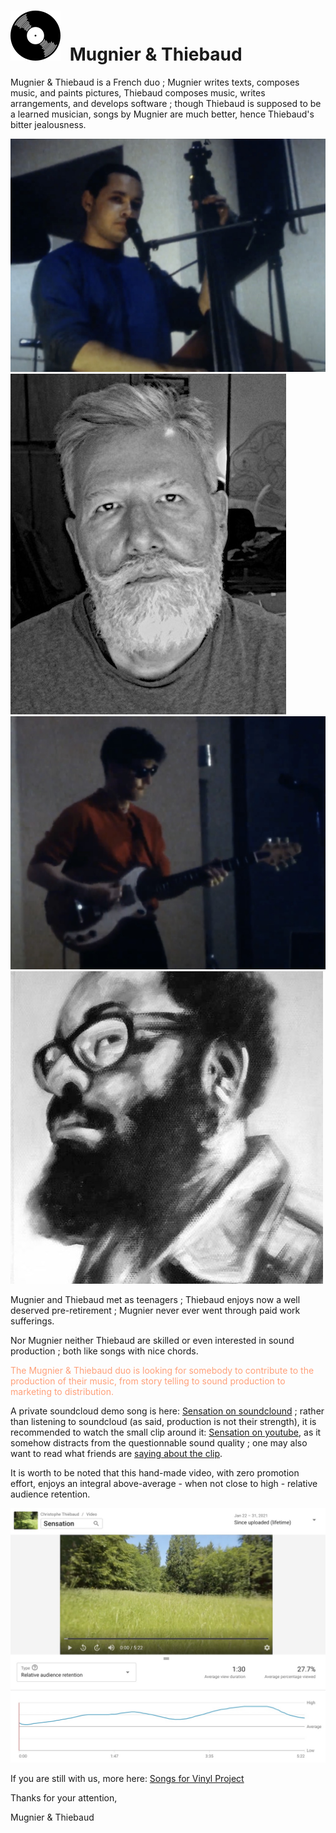 # <a id="vinyl_brand" style="margin-right:.5rem;" title="Vinyl Title" href="/vinyl/" target="_mugnier_et_thiebaud"><img src="svgs/vinyl_icon.svg"></a> Mugnier & Thiebaud

Mugnier & Thiebaud is a French duo ; Mugnier writes texts, composes music, and paints pictures, Thiebaud composes music, writes arrangements, and develops software ; though Thiebaud is supposed to be a learned musician, songs by Mugnier are much better, hence Thiebaud's bitter jealousness.

<div class="row mb-2"><div class="col">

<img src="Mugnier.jpg" alt="Mugnier" class="img-fluid mb-2">
<img src="Thiebaud3.jpg" alt="Thiebaud" class="img-fluid">

</div><div class="col">

<img src="Thiebaud.jpg" alt="Thiebaud" class="img-fluid mb-2">
<img src="Mugnier2.jpg" alt="Mugnier" class="img-fluid float-end">

</div></div>

Mugnier and Thiebaud met as teenagers ; Thiebaud enjoys now a well deserved pre-retirement ; Mugnier never ever went through paid work sufferings.

Nor Mugnier neither Thiebaud are skilled or even interested in sound production ; both like songs with nice chords.

<span style="color:lightsalmon">The Mugnier & Thiebaud duo is looking for somebody to contribute to the production of their music, from story telling to sound production to marketing to distribution.</span>

A private soundcloud demo song is here:
[Sensation on soundclound](https://soundcloud.com/christophe-thiebaud/sensation-new-mix/s-oyXVmEq51cf)
; rather than listening to soundcloud (as said, production is not their strength), it is recommended to watch the small clip around it:
[Sensation on youtube](https://youtu.be/tkK7Bi7c7Wc), as it somehow distracts from the questionnable sound quality ; one may also want to read what friends are [saying about the clip](https://www.facebook.com/christophe.thiebaud/posts/10158927764709593).

It is worth to be noted that this hand-made video, with zero promotion effort, enjoys an integral above-average - when not close to high - relative audience retention.

![Relative audience retention](relative_audience_retention.jpg)

If you are still with us, more here: [Songs for Vinyl Project](https://aequologica.net/vinyl/)

Thanks for your attention,

Mugnier & Thiebaud
